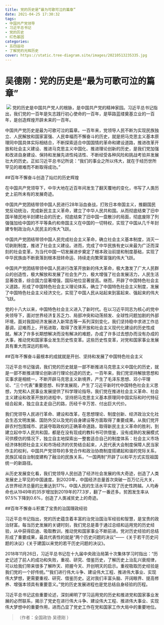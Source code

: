 ```yaml
---
title: 党的历史是“最为可歌可泣的篇章”
date: 2021-04-25 17:30:32
tags:
- 中国共产党领导
- 习近平总书记
- 党的历史
- 红色基因
categories:
- 五四运动
- 了解党的光辉历史
cover: https://static.tree-diagram.site/images/20210513235335.jpg
---
```


# 吴德刚：党的历史是“最为可歌可泣的篇章”

​		![](党的历史是“最为可歌可泣的篇章”.jpg)
		党的历史是中国共产党人的根脉，是中国共产党的精神家园。习近平总书记指出，我们党的一百年是矢志践行初心使命的一百年，是筚路蓝缕奠基立业的一百年，是创造辉煌开辟未来的一百年。

中国共产党历史是最为可歌可泣的篇章。一百年来，党领导人民不断为实现民族独立、人民解放和国家富强、人民幸福而不懈奋斗的历史，就是把马克思主义基本原理同中国具体实际相结合，不断探索适合中国国情的革命和建设道路，推进改革开放和社会主义建设、推进马克思主义中国化、推进理论创新的历史，是我们党加强和改进自身建设、保持和发展先进性纯洁性、不断经受各种风险和挑战考验并发展壮大的历史。正如习近平总书记所说：“我们的事业之所以伟大，就在于经历世所罕见的艰难而不断取得成功。”

##百年不懈奋斗创造了灿烂的历史辉煌

在中国共产党领导下，中华大地在近百年间发生了翻天覆地的变化，书写了人类历史上前所未有的发展奇迹。

中国共产党团结带领中国人民进行28年浴血奋战，打败日本帝国主义，推翻国民党反动统治，完成新民主主义革命，建立了中华人民共和国。从而彻底结束了旧中国半殖民地半封建社会的历史，彻底结束了旧中国一盘散沙的局面，彻底废除了列强强加给中国的不平等条约和帝国主义在中国的一切特权，实现了中国从几千年封建专制政治向人民民主的伟大飞跃。

中国共产党团结带领中国人民完成社会主义革命，确立社会主义基本制度，消灭一切剥削制度，推进了社会主义建设。进而，完成了中华民族有史以来最为广泛而深刻的社会变革，为当代中国一切发展进步奠定了根本政治前提和制度基础，实现了中华民族由不断衰落到根本扭转命运、持续走向繁荣富强的伟大飞跃。

中国共产党团结带领中国人民进行改革开放新的伟大革命，极大激发了广大人民群众的创造性，极大解放和发展了社会生产力，极大增强了社会发展活力，人民生活显著改善，综合国力显著增强，国际地位显著提高。继而，开辟了中国特色社会主义道路，形成了中国特色社会主义理论体系，确立了中国特色社会主义制度，发展了中国特色社会主义经济文化，实现了中国人民从站起来到富起来、强起来的伟大飞跃。

党的十八大以来，中国特色社会主义进入了新时代。在以习近平同志为核心的党中央领导下，面对世界经济复苏乏力、局部冲突和动荡频发、全球性问题加剧的外部环境，面对我国经济发展进入新常态等一系列深刻变化，我们坚持稳中求进工作总基调，迎难而上，开拓进取，取得了改革开放和社会主义现代化建设的历史性成就。解决了许多长期想解决而没有解决的难题，办成了许多过去想办而没有办成的大事，推动党和国家事业发生历史性变革。这些历史性变革，对党和国家事业发展具有重大而深远的影响。

##百年不懈奋斗最根本的成就就是开创、坚持和发展了中国特色社会主义

习近平总书记强调，我们党的历史就是一部不断推进马克思主义中国化的历史，就是一部不断推进理论创新进行理论创造的历史。一百年来，我们党坚持解放思想和实事求是相统一，不断开辟马克思主义新境界，产生了毛泽东思想、邓小平理论、“三个代表”重要思想、科学发展观，产生了习近平新时代中国特色社会主义思想，为党和人民事业发展提供了科学理论指导。我们党在推进社会主义革命、社会主义建设和改革开放的进程中，坚持把马克思主义基本原理同中国实际和时代特征结合起来，独立自主走自己的路，历经千辛万苦、付出巨大代价。

我们党领导人民进行革命、建设和改革，在思想理论、制度创新、经济政治文化社会生态文明发展、国防外交以及党的自身建设等方面取得了重要成果。从我们党开辟农村包围城市、武装夺取政权的正确革命道路，取得新民主主义革命的胜利，到建立起中华人民共和国，都是在没有现成的教科书可供借鉴，没有成熟的发展模式可供模仿的情况下，独立自主地探索出一整套适合自己的制度体系：社会主义市场经济体制把社会主义和市场经济的优势结合起来，人民代表大会制度保障人民当家作主的权利，中国共产党领导的多党合作和政治协商制度搭建起和谐的党际关系，民族区域自治制度建构了融洽的民族关系，“一国两制”开辟了以和平方式实现祖国统一的新路径。

从历史发展变化看，我们党领导人民创造了经济社会发展的伟大奇迹，创造了人类发展史上罕见的中国速度。到2020年，中国经济总量首次突破一百万亿元大关，占世界经济总量的比重达到17%，中国人民的生活水平实现了历史性跨越。人均寿命也从1949年的35岁增加到2019年的77.3岁，翻了一番还多。贫困发生率从97.5%下降到0.6%，创造了人类减贫史上的奇迹。

##百年不懈奋斗积累了宝贵的治国理政经验

习近平总书记指出，党的历史蕴含着丰富的治党治国治军经验和智慧，是宝贵的政治财富。每当历史发展的关键时刻，我们党总是善于通过总结和运用党的历史经验，从中获得启迪、吸取教训，推动党和国家事业不断前进。党对历史经验的总结形成了重要成果，最具代表性的就是“两个历史问题的决议”——《关于若干历史问题的决议》《关于建国以来党的若干历史问题的决议》。

2018年11月26日，习近平总书记在十九届中央政治局第十次集体学习时指出：“历史记述了前人的成功和失败，重视、研究、借鉴历史，了解历史上治乱兴衰规律，可以给我们带来很多了解昨天、把握今天、开创明天的启示。重视吸取历史经验是我们党的一个好传统。”“我们进行伟大斗争、建设伟大工程、推进伟大事业、实现伟大梦想，更需要重视、研究、借鉴历史。这对我们丰富头脑、开阔眼界、提高修养、增强本领具有重要意义。”党的历史发展进程也是党总结自身经验的历程。

习近平总书记这些重要论述，深刻阐明了学习运用党的历史和推进党和国家事业发展的必然联系，揭示了党史在进行伟大斗争、建设伟大工程、推进伟大事业、实现伟大梦想中的重要作用，进而凸显了党史工作在党和国家工作大局中的重要地位。

> （作者：全国政协 吴德刚 ）
